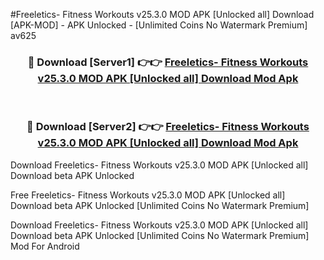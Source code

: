 #Freeletics- Fitness Workouts v25.3.0 MOD APK [Unlocked all] Download [APK-MOD] - APK Unlocked - [Unlimited Coins No Watermark Premium] av625



<div align="center">

<h3>🔴 Download [Server1] 👉👉 <a href="https://momento.my/?title=Freeletics-_Fitness_Workouts_v25.3.0_MOD_APK_[Unlocked_all]_Download">Freeletics- Fitness Workouts v25.3.0 MOD APK [Unlocked all] Download Mod Apk</a></h3><br>

<h3>🔴 Download [Server2] 👉👉 <a href="https://momento.my/?title=Freeletics-_Fitness_Workouts_v25.3.0_MOD_APK_[Unlocked_all]_Download">Freeletics- Fitness Workouts v25.3.0 MOD APK [Unlocked all] Download Mod Apk</a></h3>
</div>



Download Freeletics- Fitness Workouts v25.3.0 MOD APK [Unlocked all] Download beta APK Unlocked

Free Freeletics- Fitness Workouts v25.3.0 MOD APK [Unlocked all] Download beta APK Unlocked [Unlimited Coins No Watermark Premium]

Download Freeletics- Fitness Workouts v25.3.0 MOD APK [Unlocked all] Download beta APK Unlocked [Unlimited Coins No Watermark Premium] Mod For Android
